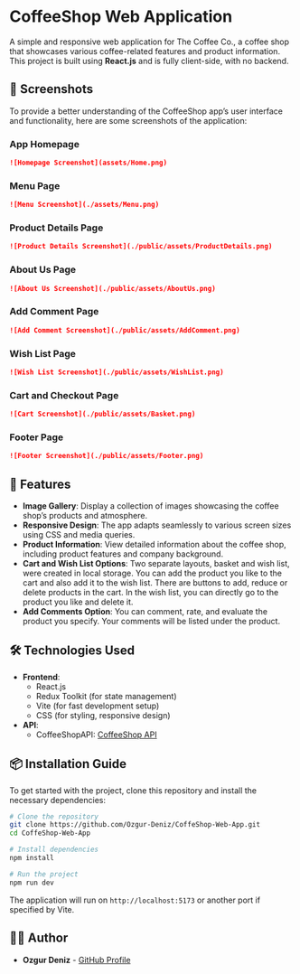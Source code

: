 # CoffeeShop Web Application

A simple and responsive web application for The Coffee Co., a coffee shop that showcases various coffee-related features and product information. This project is built using **React.js** and is fully client-side, with no backend.

## 📸 Screenshots

To provide a better understanding of the CoffeeShop app’s user interface and functionality, here are some screenshots of the application:

### App Homepage
```md
![Homepage Screenshot](assets/Home.png)
```

### Menu Page
```md
![Menu Screenshot](./assets/Menu.png)
```

### Product Details Page
```md
![Product Details Screenshot](./public/assets/ProductDetails.png)
```

### About Us Page
```md
![About Us Screenshot](./public/assets/AboutUs.png)
```

### Add Comment Page
```md
![Add Comment Screenshot](./public/assets/AddComment.png)
```

### Wish List Page
```md
![Wish List Screenshot](./public/assets/WishList.png)
```

### Cart and Checkout Page
```md
![Cart Screenshot](./public/assets/Basket.png)
```

### Footer Page
```md
![Footer Screenshot](./public/assets/Footer.png)
```

## 🚀 Features
- **Image Gallery**: Display a collection of images showcasing the coffee shop’s products and atmosphere.
- **Responsive Design**: The app adapts seamlessly to various screen sizes using CSS and media queries.
- **Product Information**: View detailed information about the coffee shop, including product features and company background.
- **Cart and Wish List Options**: Two separate layouts, basket and wish list, were created in local storage. You can add the product you like to the cart and also add it to the wish list. There are buttons to add, reduce or delete products in the cart. In the wish list, you can directly go to the product you like and delete it.
- **Add Comments Option**: You can comment, rate, and evaluate the product you specify. Your comments will be listed under the product.

## 🛠️ Technologies Used
- **Frontend**:
  - React.js
  - Redux Toolkit (for state management)
  - Vite (for fast development setup)
  - CSS (for styling, responsive design)
- **API**:  
  - CoffeeShopAPI: [CoffeeShop API](https://coffee-shop-api-sandy.vercel.app/api/v1/products)

## 📦 Installation Guide

To get started with the project, clone this repository and install the necessary dependencies:

```bash
# Clone the repository
git clone https://github.com/Ozgur-Deniz/CoffeShop-Web-App.git
cd CoffeShop-Web-App

# Install dependencies
npm install

# Run the project
npm run dev
```

The application will run on `http://localhost:5173` or another port if specified by Vite.

## 👨‍💻 Author
- **Ozgur Deniz** - [GitHub Profile](https://github.com/Ozgur-Deniz)



